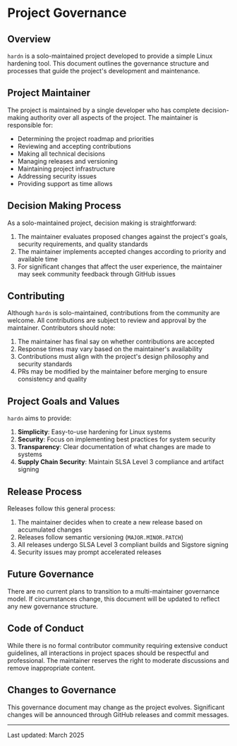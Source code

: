 # Project Governance

## Overview

`hardn` is a solo-maintained project developed to provide a simple Linux hardening tool. This document outlines the governance structure and processes that guide the project's development and maintenance.

## Project Maintainer

The project is maintained by a single developer who has complete decision-making authority over all aspects of the project. The maintainer is responsible for:

- Determining the project roadmap and priorities
- Reviewing and accepting contributions
- Making all technical decisions
- Managing releases and versioning
- Maintaining project infrastructure
- Addressing security issues
- Providing support as time allows

## Decision Making Process

As a solo-maintained project, decision making is straightforward:

1. The maintainer evaluates proposed changes against the project's goals, security requirements, and quality standards
2. The maintainer implements accepted changes according to priority and available time
3. For significant changes that affect the user experience, the maintainer may seek community feedback through GitHub issues

## Contributing

Although `hardn` is solo-maintained, contributions from the community are welcome. All contributions are subject to review and approval by the maintainer. Contributors should note:

1. The maintainer has final say on whether contributions are accepted
2. Response times may vary based on the maintainer's availability
3. Contributions must align with the project's design philosophy and security standards
4. PRs may be modified by the maintainer before merging to ensure consistency and quality

## Project Goals and Values

`hardn` aims to provide:

1. **Simplicity**: Easy-to-use hardening for Linux systems
2. **Security**: Focus on implementing best practices for system security
3. **Transparency**: Clear documentation of what changes are made to systems
4. **Supply Chain Security**: Maintain SLSA Level 3 compliance and artifact signing

## Release Process

Releases follow this general process:

1. The maintainer decides when to create a new release based on accumulated changes
2. Releases follow semantic versioning (`MAJOR.MINOR.PATCH`)
3. All releases undergo SLSA Level 3 compliant builds and Sigstore signing
4. Security issues may prompt accelerated releases

## Future Governance

There are no current plans to transition to a multi-maintainer governance model. If circumstances change, this document will be updated to reflect any new governance structure.

## Code of Conduct

While there is no formal contributor community requiring extensive conduct guidelines, all interactions in project spaces should be respectful and professional. The maintainer reserves the right to moderate discussions and remove inappropriate content.

## Changes to Governance

This governance document may change as the project evolves. Significant changes will be announced through GitHub releases and commit messages.

---

Last updated: March 2025